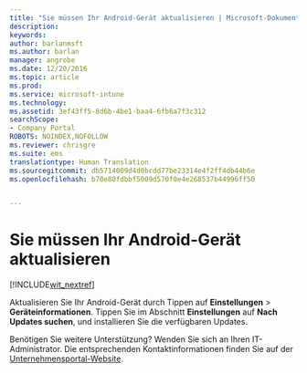```yaml
---
title: "Sie müssen Ihr Android-Gerät aktualisieren | Microsoft-Dokumentation"
description: 
keywords: 
author: barlanmsft
ms.author: barlan
manager: angrobe
ms.date: 12/20/2016
ms.topic: article
ms.prod: 
ms.service: microsoft-intune
ms.technology: 
ms.assetid: 3ef43ff5-8d6b-4be1-baa4-6fb6a7f3c312
searchScope:
- Company Portal
ROBOTS: NOINDEX,NOFOLLOW
ms.reviewer: chrisgre
ms.suite: ems
translationtype: Human Translation
ms.sourcegitcommit: db5714009d4d0bcdd77be23314e4f2ff4db44b6e
ms.openlocfilehash: b70e80fdbbf5009d570f0e4e268537b44996ff50


---
```


# <a name="you-need-to-update-your-android-device"></a>Sie müssen Ihr Android-Gerät aktualisieren

[!INCLUDE[wit_nextref](../includes/end-user-os-update-guidance.md)]

Aktualisieren Sie Ihr Android-Gerät durch Tippen auf **Einstellungen** > **Geräteinformationen**. Tippen Sie im Abschnitt __Einstellungen__ auf __Nach Updates suchen__, und installieren Sie die verfügbaren Updates.

Benötigen Sie weitere Unterstützung? Wenden Sie sich an Ihren IT-Administrator. Die entsprechenden Kontaktinformationen finden Sie auf der [Unternehmensportal-Website](http://portal.manage.microsoft.com).



<!--HONumber=Dec16_HO3-->


